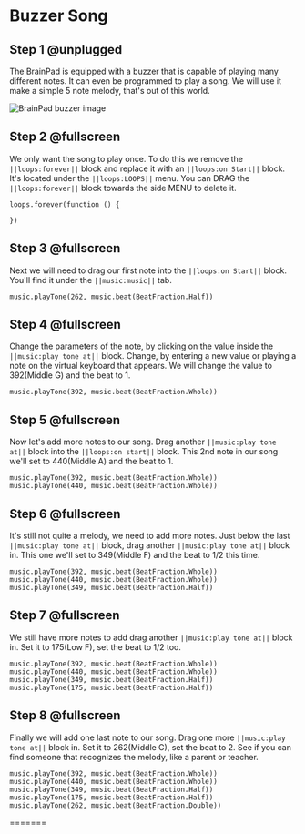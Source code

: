 # Buzzer Song

## Step 1 @unplugged
The BrainPad is equipped with a buzzer that is capable of playing many different notes. It can even be programmed to play a song. We will use it make a simple 5 note melody, that's out of this world. 
 
![BrainPad buzzer image](/static/images/buzzer.jpg)

## Step 2 @fullscreen
We only want the song to play once. To do this we remove the ``||loops:forever||`` block and replace it with an ``||loops:on Start||`` block. It's located under the ``||loops:LOOPS||`` menu. You can DRAG the ``||loops:forever||`` block towards the side MENU to delete it. 
```blocks
loops.forever(function () {
    
})
```

## Step 3 @fullscreen
Next we will need to drag our first note into the ``||loops:on Start||`` block. You'll find it under the ``||music:music||`` tab. 

```blocks
music.playTone(262, music.beat(BeatFraction.Half))
```

## Step 4 @fullscreen 
Change the parameters of the note, by clicking on the value inside the ``||music:play tone at||`` block. Change, by entering a new value or playing a note on the virtual keyboard that appears. We will change the value to 392(Middle G) and the beat to 1.

```blocks
music.playTone(392, music.beat(BeatFraction.Whole))
```

## Step 5 @fullscreen
Now let's add more notes to our song. Drag another ``||music:play tone at||`` block into the ``||loops:on start||`` block. This 2nd note in our song we'll set to 440(Middle A) and the beat to 1.
 
```blocks
music.playTone(392, music.beat(BeatFraction.Whole))
music.playTone(440, music.beat(BeatFraction.Whole))
```

## Step 6 @fullscreen 
It's still not quite a melody, we need to add more notes. Just below the last ``||music:play tone at||`` block, drag another ``||music:play tone at||`` block in. This one we'll set to 349(Middle F) and the beat to 1/2 this time.

```blocks
music.playTone(392, music.beat(BeatFraction.Whole))
music.playTone(440, music.beat(BeatFraction.Whole))
music.playTone(349, music.beat(BeatFraction.Half))
```

## Step 7 @fullscreen 
We still have more notes to add drag another ``||music:play tone at||`` block in. Set it to 175(Low F), set the beat to 1/2 too.

```blocks
music.playTone(392, music.beat(BeatFraction.Whole))
music.playTone(440, music.beat(BeatFraction.Whole))
music.playTone(349, music.beat(BeatFraction.Half))
music.playTone(175, music.beat(BeatFraction.Half))
```

## Step 8 @fullscreen 
Finally we will add one last note to our song. Drag one more ``||music:play tone at||`` block in. Set it to 262(Middle C), set the beat to 2. See if you can find someone that recognizes the melody, like a parent or teacher.

```blocks
music.playTone(392, music.beat(BeatFraction.Whole))
music.playTone(440, music.beat(BeatFraction.Whole))
music.playTone(349, music.beat(BeatFraction.Half))
music.playTone(175, music.beat(BeatFraction.Half))
music.playTone(262, music.beat(BeatFraction.Double))
```
=======
```
